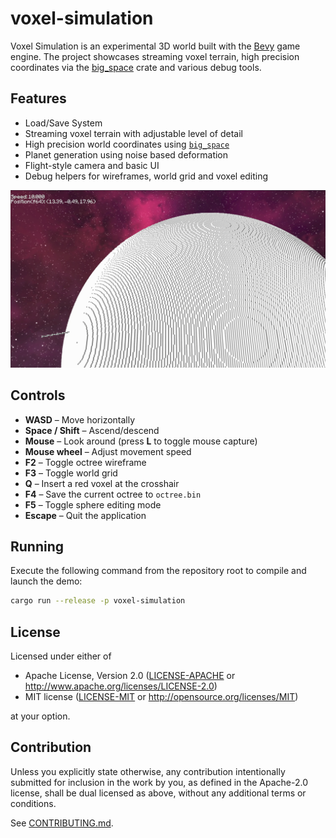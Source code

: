 # voxel-simulation

Voxel Simulation is an experimental 3D world built with the
[Bevy](https://bevyengine.org/) game engine. The project showcases
streaming voxel terrain, high precision coordinates via the
[big_space](https://crates.io/crates/big_space) crate and various debug
tools.

## Features

- Load/Save System
- Streaming voxel terrain with adjustable level of detail
- High precision world coordinates using [`big_space`](https://crates.io/crates/big_space)
- Planet generation using noise based deformation
- Flight-style camera and basic UI
- Debug helpers for wireframes, world grid and voxel editing

![Demo screenshot](images/voxel-simulation-demo.png)

## Controls

- **WASD** &ndash; Move horizontally
- **Space / Shift** &ndash; Ascend/descend
- **Mouse** &ndash; Look around (press **L** to toggle mouse capture)
- **Mouse wheel** &ndash; Adjust movement speed
- **F2** &ndash; Toggle octree wireframe
- **F3** &ndash; Toggle world grid
- **Q**  &ndash; Insert a red voxel at the crosshair
- **F4** &ndash; Save the current octree to `octree.bin`
- **F5** &ndash; Toggle sphere editing mode
- **Escape** &ndash; Quit the application

## Running

Execute the following command from the repository root to compile and
launch the demo:

```bash
cargo run --release -p voxel-simulation
```

## License

Licensed under either of

 * Apache License, Version 2.0
   ([LICENSE-APACHE](LICENSE-APACHE) or http://www.apache.org/licenses/LICENSE-2.0)
 * MIT license
   ([LICENSE-MIT](LICENSE-MIT) or http://opensource.org/licenses/MIT)

at your option.

## Contribution

Unless you explicitly state otherwise, any contribution intentionally submitted
for inclusion in the work by you, as defined in the Apache-2.0 license, shall be
dual licensed as above, without any additional terms or conditions.

See [CONTRIBUTING.md](CONTRIBUTING.md).
